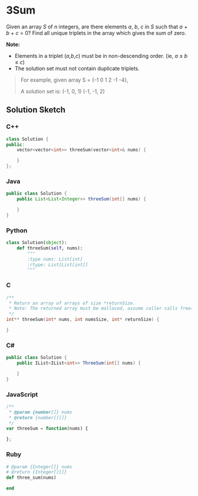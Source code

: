 # 3Sum

Given an array *S* of *n* integers, are there elements *a*, *b*, *c* in *S* such that *a* + *b* + *c* = 0? Find all unique triplets in the array which gives the sum of zero.

**Note:**

- Elements in a triplet (*a*,*b*,*c*) must be in non-descending order. (ie, *a* ≤ *b* ≤ *c*)
- The solution set must not contain duplicate triplets.

> For example, given array S = {-1 0 1 2 -1 -4},
>
> A solution set is:
> (-1, 0, 1)
> (-1, -1, 2)

## Solution Sketch

### C++
```C++
class Solution {
public:
    vector<vector<int>> threeSum(vector<int>& nums) {

    }
};
```

### Java
```Java
public class Solution {
    public List<List<Integer>> threeSum(int[] nums) {

    }
}
```

### Python
```Python
class Solution(object):
    def threeSum(self, nums):
        """
        :type nums: List[int]
        :rtype: List[List[int]]
        """
```

### C
```C
/**
 * Return an array of arrays of size *returnSize.
 * Note: The returned array must be malloced, assume caller calls free().
 */
int** threeSum(int* nums, int numsSize, int* returnSize) {

}
```

### C#
```C#
public class Solution {
    public IList<IList<int>> ThreeSum(int[] nums) {

    }
}
```

### JavaScript
```JavaScript
/**
 * @param {number[]} nums
 * @return {number[][]}
 */
var threeSum = function(nums) {

};
```

### Ruby
```Ruby
# @param {Integer[]} nums
# @return {Integer[][]}
def three_sum(nums)

end
```